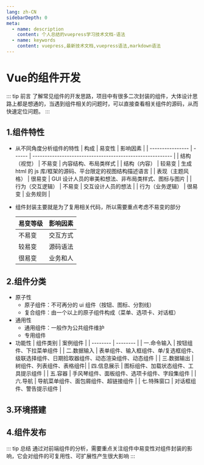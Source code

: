 ```yaml
---
lang: zh-CN
sidebarDepth: 0
meta:
  - name: description
    content: 个人总结的vuepress学习技术文档-语法
  - name: keywords
    content: vuepress,最新技术文档,vuepress语法,markdown语法
---
```


# Vue的组件开发

::: tip 前言
了解常见组件的开发思路，项目中有很多二次封装的组件，大体设计思路上都是想通的，当遇到组件相关的问题时，可以直接查看相关组件的源码，从而快速定位问题。
:::

## 1.组件特性

- 从不同角度分析组件的特性
  | 构成 | 易变性 | 影响因素 |
  | ---------------- | ------ | --------------------------------------------------------- |
  | 结构（视觉） | 不易变 | 内容结构、布局类样式 |
  | 结构（内容） | 较易变 | 生成 html 的 js 库/框架的源码、平台限定的视图结构描述语言 |
  | 表现（主题风格） | 很易变 | GUI 设计人员的审美和想法、非布局类样式、图标与图片 |
  | 行为（交互逻辑） | 不易变 | 交互设计人员的想法 |
  | 行为（业务逻辑） | 很易变 | 业务规则 |

- 组件封装主要就是为了复用相关代码，所以需要重点考虑不易变的部分

  | 易变等级 | 影响因素 |
  | -------- | -------- |
  | 不易变   | 交互方式 |
  | 较易变   | 源码语法 |
  | 很易变   | 业务和人 |

## 2.组件分类

- 原子性
  - 原子组件：不可再分的 ui 组件（按钮、图标、分割线）
  - 复合组件：由一个以上的原子组件构成（菜单、选项卡、对话框）
- 通用性
  - 通用组件：一般作为公共组件维护
  - 专用组件
- 功能性
  | 组件类别 | 案例组件 |
  | -------- | -------- |
  | 一.命令输入 | 按钮组件、下拉菜单组件 |
  | 二.数据输入 | 表单组件、输入框组件、单/复选框组件、级联选择组件、日期拾取器组件、动态渲染组件、动态组件 |
  | 三.数据输出 | 树组件、列表组件、表格组件|
  | 四.信息展示 | 图标组件、加载状态组件、工具提示组件 |
  | 五.容器 | 手风琴组件、面板组件、选项卡组件、字段集组件 |
  | 六.导航 | 导航菜单组件、面包屑组件、超链接组件 |
  | 七.特殊窗口 | 对话框组件、警告提示组件 |

## 3.环境搭建

## 4.组件发布

::: tip 总结
通过对前端组件的分析，需要重点关注组件中易变性对组件封装的影响，它会对组件的可复用性、可扩展性产生很大影响
:::
